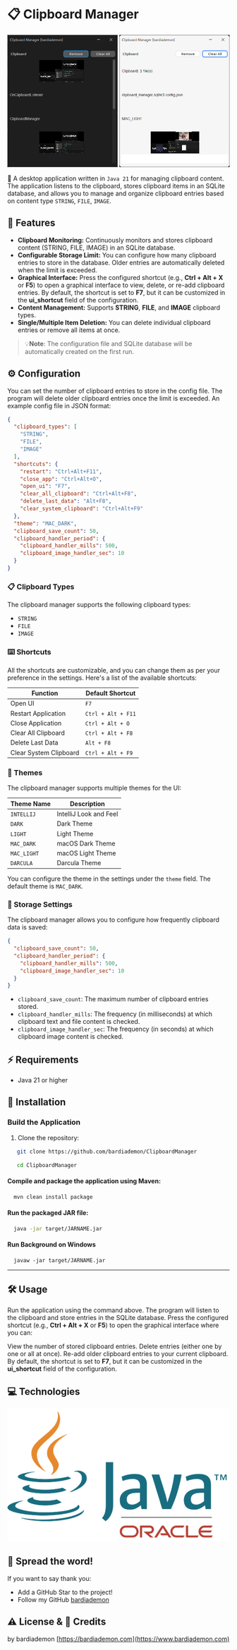 # 📋 Clipboard Manager

<img src="screenshots/1.png" width="250" height="300" alt="Screenshot1">
<img src="screenshots/2.png" width="250" height="300" alt="Screenshot2">

📝 A desktop application written in `Java 21` for managing clipboard content. The application listens to the clipboard, stores clipboard items in an SQLite database, and allows you to manage and organize clipboard entries based on content type `STRING`, `FILE`, `IMAGE`.

## 🚀 Features

- **Clipboard Monitoring:** Continuously monitors and stores clipboard content (STRING, FILE, IMAGE) in an SQLite database.
- **Configurable Storage Limit:** You can configure how many clipboard entries to store in the database. Older entries are automatically deleted when the limit is exceeded.
- **Graphical Interface:** Press the configured shortcut (e.g., **Ctrl + Alt + X** or **F5**) to open a graphical interface to view, delete, or re-add clipboard entries. By default, the shortcut is set to **F7**, but it can be customized in the **ui\_shortcut** field of the configuration.
- **Content Management:** Supports **STRING**, **FILE**, and **IMAGE** clipboard types.
- **Single/Multiple Item Deletion:** You can delete individual clipboard entries or remove all items at once.

> 💡**Note**:
> The configuration file and SQLite database will be automatically created on the first run.

## ⚙️ Configuration

You can set the number of clipboard entries to store in the config file. The program will delete older clipboard entries once the limit is exceeded. An example config file in JSON format:

```json
{
  "clipboard_types": [
    "STRING",
    "FILE",
    "IMAGE"
  ],
  "shortcuts": {
    "restart": "Ctrl+Alt+F11",
    "close_app": "Ctrl+Alt+O",
    "open_ui": "F7",
    "clear_all_clipboard": "Ctrl+Alt+F8",
    "delete_last_data": "Alt+F8",
    "clear_system_clipboard": "Ctrl+Alt+F9"
  },
  "theme": "MAC_DARK",
  "clipboard_save_count": 50,
  "clipboard_handler_period": {
    "clipboard_handler_mills": 500,
    "clipboard_image_handler_sec": 10
  }
}
```

### 📋 Clipboard Types

The clipboard manager supports the following clipboard types:

- `STRING`
- `FILE`
- `IMAGE`

### ⌨️ Shortcuts

All the shortcuts are customizable, and you can change them as per your preference in the settings. Here's a list of the available shortcuts:

| Function               | Default Shortcut   |
|------------------------|--------------------|
| Open UI                | `F7`               |
| Restart Application    | `Ctrl + Alt + F11` |
| Close Application      | `Ctrl + Alt + O`   |
| Clear All Clipboard    | `Ctrl + Alt + F8`  |
| Delete Last Data       | `Alt + F8`         |
| Clear System Clipboard | `Ctrl + Alt + F9`  |

### 🎨 Themes

The clipboard manager supports multiple themes for the UI:

| Theme Name  | Description            |
|-------------|------------------------|
| `INTELLIJ`  | IntelliJ Look and Feel |
| `DARK`      | Dark Theme             |
| `LIGHT`     | Light Theme            |
| `MAC_DARK`  | macOS Dark Theme       |
| `MAC_LIGHT` | macOS Light Theme      |
| `DARCULA`   | Darcula Theme          |

You can configure the theme in the settings under the `theme` field. The default theme is `MAC_DARK`.

### 💾 Storage Settings

The clipboard manager allows you to configure how frequently clipboard data is saved:

```json
{
  "clipboard_save_count": 50,
  "clipboard_handler_period": {
    "clipboard_handler_mills": 500,
    "clipboard_image_handler_sec": 10
  }
}
```

- `clipboard_save_count`: The maximum number of clipboard entries stored.
- `clipboard_handler_mills`: The frequency (in milliseconds) at which clipboard text and file content is checked.
- `clipboard_image_handler_sec`: The frequency (in seconds) at which clipboard image content is checked.

## ⚡ Requirements

- Java 21 or higher

## 🔧 Installation

### Build the Application

1. Clone the repository:

```bash
   git clone https://github.com/bardiademon/ClipboardManager
```

```bash
   cd ClipboardManager
```

#### Compile and package the application using Maven:

```bash
  mvn clean install package
```

#### Run the packaged JAR file:

```bash
  java -jar target/JARNAME.jar
```

#### Run Background on Windows

```shell
  javaw -jar target/JARNAME.jar
```

<hr/>

## 🛠️ Usage

Run the application using the command above.
The program will listen to the clipboard and store entries in the SQLite database.
Press the configured shortcut (e.g., **Ctrl + Alt + X** or **F5**) to open the graphical interface where you can:

View the number of stored clipboard entries.
Delete entries (either one by one or all at once).
Re-add older clipboard entries to your current clipboard.
By default, the shortcut is set to **F7**, but it can be customized in the **ui_shortcut** field of the configuration.

## 💻 Technologies

![Java](screenshots/java.png)

## 📢 Spread the word!

If you want to say thank you:

- Add a GitHub Star to the project!
- Follow my GitHub [bardiademon](https://github.com/bardiademon)

## ⚠️ License & 📝 Credits

by bardiademon [https://bardiademon.com](https://www.bardiademon.com)
